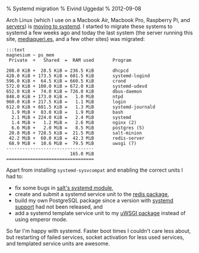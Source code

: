 % Systemd migration
% Eivind Uggedal
% 2012-09-08

Arch Linux (which I use on a Macbook Air, Macbook Pro, Raspberry Pi,
and [servers][archserver]) is [moving to systemd][systemdmove].
I started to migrate these systems to systemd a few weeks ago and
today the last system (the server running this site, [mediaqueri.es][], and
a few other sites) was migrated:

    :::text
    magnesium ~ ps_mem
     Private  +   Shared  =  RAM used       Program 

    208.0 KiB +  28.5 KiB = 236.5 KiB       dhcpcd
    428.0 KiB + 173.5 KiB = 601.5 KiB       systemd-logind
    596.0 KiB +  64.5 KiB = 660.5 KiB       crond
    572.0 KiB + 100.0 KiB = 672.0 KiB       systemd-udevd
    652.0 KiB +  74.0 KiB = 726.0 KiB       dbus-daemon
    848.0 KiB + 173.0 KiB =   1.0 MiB       ntpd
    960.0 KiB + 217.5 KiB =   1.1 MiB       login
    612.0 KiB + 681.5 KiB =   1.3 MiB       systemd-journald
      1.9 MiB +  83.0 KiB =   1.9 MiB       bash
      2.1 MiB + 224.0 KiB =   2.4 MiB       systemd
      1.4 MiB +   1.2 MiB =   2.6 MiB       nginx (2)
      6.6 MiB +   2.0 MiB =   8.5 MiB       postgres (5)
     20.8 MiB + 728.5 KiB =  21.5 MiB       salt-minion
     42.2 MiB +  60.0 KiB =  42.3 MiB       redis-server
     68.9 MiB +  10.6 MiB =  79.5 MiB       uwsgi (7)
    ---------------------------------
                            165.0 MiB
    =================================

Apart from installing `systemd-sysvcompat` and enabling the correct units
I had to:

* fix some bugs in [salt's systemd module][salt],
* create and submit a systemd service unit to the
  [redis package][redis],
* build my own PostgreSQL package since a version with
  [systemd support][postgresql] had not been released, and
* add a systemd template service unit to my [uWSGI package][uwsgi]
  instead of using emperor mode.

So far I'm happy with systemd. Faster boot times I couldn't care less about,
but restarting of failed services, socket activation for less used services,
and templated service units are awesome.

[archserver]: https://twitter.com/uggedal/status/199534293662449666
[systemdmove]: https://bbs.archlinux.org/viewtopic.php?pid=1149530#p1149530
[mediaqueri.es]: http://mediaqueri.es
[salt]: https://github.com/saltstack/salt/commits/develop/salt/modules/systemd.py
[redis]: https://projects.archlinux.org/svntogit/community.git/commit/trunk?h=packages/redis&id=c5bb95976c16278f184b25863e65b80f5b9b8e50
[postgresql]: https://projects.archlinux.org/svntogit/packages.git/commit/trunk?h=packages/postgresql&id=4b2cb4108126707fede9ddad17c0100c8e960b24
[uwsgi]: https://github.com/uggedal/pkg/tree/master/uwsgi

